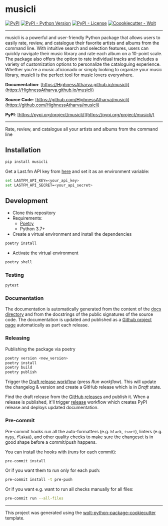 # musicli

[![PyPI](https://img.shields.io/pypi/v/musicli?style=flat-square)](https://pypi.python.org/pypi/musicli/)
[![PyPI - Python Version](https://img.shields.io/pypi/pyversions/musicli?style=flat-square)](https://pypi.python.org/pypi/musicli/)
[![PyPI - License](https://img.shields.io/pypi/l/musicli?style=flat-square)](https://pypi.python.org/pypi/musicli/)
[![Coookiecutter - Wolt](https://img.shields.io/badge/cookiecutter-Wolt-00c2e8?style=flat-square&logo=cookiecutter&logoColor=D4AA00&link=https://github.com/woltapp/wolt-python-package-cookiecutter)](https://github.com/woltapp/wolt-python-package-cookiecutter)

---
musicli is a powerful and user-friendly Python package that allows users to easily rate, review, and catalogue their favorite artists and albums from the command line. With intuitive search and selection features, users can quickly navigate their music library and rate each album on a 10-point scale. The package also offers the option to rate individual tracks and includes a variety of customization options to personalize the cataloguing experience. Whether you're a music aficionado or simply looking to organize your music library, musicli is the perfect tool for music lovers everywhere.

**Documentation**: [https://HighnessAtharva.github.io/musicli](https://HighnessAtharva.github.io/musicli)

**Source Code**: [https://github.com/HighnessAtharva/musicli](https://github.com/HighnessAtharva/musicli)

**PyPI**: [https://pypi.org/project/musicli/](https://pypi.org/project/musicli/)

---

Rate, review, and catalogue all your artists and albums from the command line

## Installation

```sh
pip install musicli
```

Get a Last.fm API key from [here](https://www.last.fm/api/account/create) and set it as an environment variable:

```sh
set LASTFM_API_KEY=<your_api_key>
set LASTFM_API_SECRET=<your_api_secret>
```

## Development

* Clone this repository
* Requirements:
  * [Poetry](https://python-poetry.org/)
  * Python 3.7+
* Create a virtual environment and install the dependencies

```sh
poetry install
```

* Activate the virtual environment

```sh
poetry shell
```

### Testing

```sh
pytest
```

### Documentation

The documentation is automatically generated from the content of the [docs directory](./docs) and from the docstrings of the public signatures of the source code. The documentation is updated and published as a [Github project page](https://pages.github.com/) automatically as part each release.

### Releasing

Publishing the package via poetry
```sh
poetry version <new_version>
poetry install
poetry build
poetry publish
```

Trigger the [Draft release workflow](https://github.com/HighnessAtharva/musicli/actions/workflows/draft_release.yml)
(press _Run workflow_). This will update the changelog & version and create a GitHub release which is in _Draft_ state.

Find the draft release from the
[GitHub releases](https://github.com/HighnessAtharva/musicli/releases) and publish it. When a release is published, it'll trigger [release](https://github.com/HighnessAtharva/musicli/blob/master/.github/workflows/release.yml) workflow which creates PyPI release and deploys updated documentation.

### Pre-commit

Pre-commit hooks run all the auto-formatters (e.g. `black`, `isort`), linters (e.g. `mypy`, `flake8`), and other quality
 checks to make sure the changeset is in good shape before a commit/push happens.

You can install the hooks with (runs for each commit):

```sh
pre-commit install
```

Or if you want them to run only for each push:

```sh
pre-commit install -t pre-push
```

Or if you want e.g. want to run all checks manually for all files:

```sh
pre-commit run --all-files
```

---

This project was generated using the [wolt-python-package-cookiecutter](https://github.com/woltapp/wolt-python-package-cookiecutter) template.
